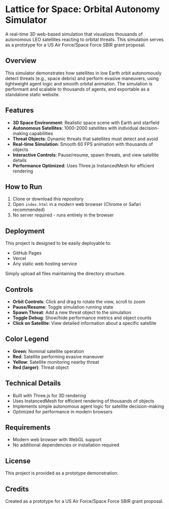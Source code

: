 # Lattice for Space: Orbital Autonomy Simulator

A real-time 3D web-based simulation that visualizes thousands of autonomous LEO satellites reacting to orbital threats. This simulation serves as a prototype for a US Air Force/Space Force SBIR grant proposal.

## Overview

This simulator demonstrates how satellites in low Earth orbit autonomously detect threats (e.g., space debris) and perform evasive maneuvers, using lightweight agent logic and smooth orbital animation. The simulation is performant and scalable to thousands of agents, and exportable as a standalone static website.

## Features

- **3D Space Environment**: Realistic space scene with Earth and starfield
- **Autonomous Satellites**: 1000-2000 satellites with individual decision-making capabilities
- **Threat Objects**: Dynamic threats that satellites must detect and avoid
- **Real-time Simulation**: Smooth 60 FPS animation with thousands of objects
- **Interactive Controls**: Pause/resume, spawn threats, and view satellite details
- **Performance Optimized**: Uses Three.js InstancedMesh for efficient rendering

## How to Run

1. Clone or download this repository
2. Open `index.html` in a modern web browser (Chrome or Safari recommended)
3. No server required - runs entirely in the browser

## Deployment

This project is designed to be easily deployable to:
- GitHub Pages
- Vercel
- Any static web hosting service

Simply upload all files maintaining the directory structure.

## Controls

- **Orbit Controls**: Click and drag to rotate the view, scroll to zoom
- **Pause/Resume**: Toggle simulation running state
- **Spawn Threat**: Add a new threat object to the simulation
- **Toggle Debug**: Show/hide performance metrics and object counts
- **Click on Satellite**: View detailed information about a specific satellite

## Color Legend

- **Green**: Nominal satellite operation
- **Red**: Satellite performing evasive maneuver
- **Yellow**: Satellite monitoring nearby threat
- **Red (larger)**: Threat object

## Technical Details

- Built with Three.js for 3D rendering
- Uses InstancedMesh for efficient rendering of thousands of objects
- Implements simple autonomous agent logic for satellite decision-making
- Optimized for performance in modern browsers

## Requirements

- Modern web browser with WebGL support
- No additional dependencies or installation required

## License

This project is provided as a prototype demonstration.

## Credits

Created as a prototype for a US Air Force/Space Force SBIR grant proposal.
